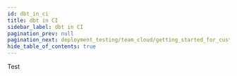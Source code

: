 ```yaml
---
id: dbt_in_ci
title: dbt in CI
sidebar_label: dbt in CI
pagination_prev: null
pagination_next: deployment_testing/team_cloud/getting_started_for_customers/data_sources
hide_table_of_contents: true
---
```

Test
